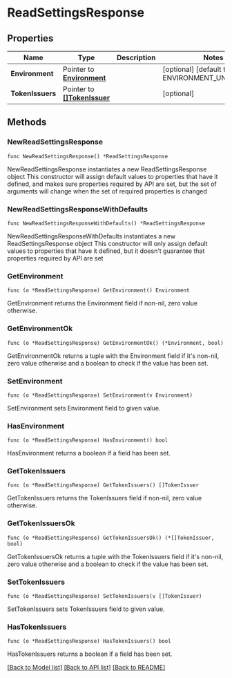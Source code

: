 # ReadSettingsResponse

## Properties

Name | Type | Description | Notes
------------ | ------------- | ------------- | -------------
**Environment** | Pointer to [**Environment**](Environment.md) |  | [optional] [default to ENVIRONMENT_UNSPECIFIED]
**TokenIssuers** | Pointer to [**[]TokenIssuer**](TokenIssuer.md) |  | [optional] 

## Methods

### NewReadSettingsResponse

`func NewReadSettingsResponse() *ReadSettingsResponse`

NewReadSettingsResponse instantiates a new ReadSettingsResponse object
This constructor will assign default values to properties that have it defined,
and makes sure properties required by API are set, but the set of arguments
will change when the set of required properties is changed

### NewReadSettingsResponseWithDefaults

`func NewReadSettingsResponseWithDefaults() *ReadSettingsResponse`

NewReadSettingsResponseWithDefaults instantiates a new ReadSettingsResponse object
This constructor will only assign default values to properties that have it defined,
but it doesn't guarantee that properties required by API are set

### GetEnvironment

`func (o *ReadSettingsResponse) GetEnvironment() Environment`

GetEnvironment returns the Environment field if non-nil, zero value otherwise.

### GetEnvironmentOk

`func (o *ReadSettingsResponse) GetEnvironmentOk() (*Environment, bool)`

GetEnvironmentOk returns a tuple with the Environment field if it's non-nil, zero value otherwise
and a boolean to check if the value has been set.

### SetEnvironment

`func (o *ReadSettingsResponse) SetEnvironment(v Environment)`

SetEnvironment sets Environment field to given value.

### HasEnvironment

`func (o *ReadSettingsResponse) HasEnvironment() bool`

HasEnvironment returns a boolean if a field has been set.

### GetTokenIssuers

`func (o *ReadSettingsResponse) GetTokenIssuers() []TokenIssuer`

GetTokenIssuers returns the TokenIssuers field if non-nil, zero value otherwise.

### GetTokenIssuersOk

`func (o *ReadSettingsResponse) GetTokenIssuersOk() (*[]TokenIssuer, bool)`

GetTokenIssuersOk returns a tuple with the TokenIssuers field if it's non-nil, zero value otherwise
and a boolean to check if the value has been set.

### SetTokenIssuers

`func (o *ReadSettingsResponse) SetTokenIssuers(v []TokenIssuer)`

SetTokenIssuers sets TokenIssuers field to given value.

### HasTokenIssuers

`func (o *ReadSettingsResponse) HasTokenIssuers() bool`

HasTokenIssuers returns a boolean if a field has been set.


[[Back to Model list]](../README.md#documentation-for-models) [[Back to API list]](../README.md#documentation-for-api-endpoints) [[Back to README]](../README.md)



